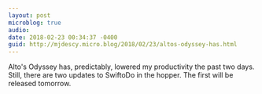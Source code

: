 ```yaml
---
layout: post
microblog: true
audio: 
date: 2018-02-23 00:34:37 -0400
guid: http://mjdescy.micro.blog/2018/02/23/altos-odyssey-has.html
---
```

Alto's Odyssey has, predictably, lowered my productivity the past two days. Still, there are two updates to SwiftoDo in the hopper. The first will be released tomorrow.
